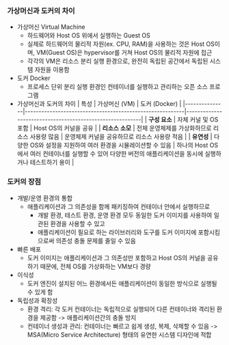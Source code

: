 ### 가상머신과 도커의 차이
- 가상머신 Virtual Machine
    - 하드웨어와 Host OS 위에서 실행하는 Guest OS
    - 실제로 하드웨어의 물리적 자원(ex. CPU, RAM)을 사용하는 것은 Host OS이며, VM(Guest OS)은 hypervisor를 거쳐 Host OS의 물리적 자원에 접근
    - 각각의 VM은 리소스 분리 실행 환경으로, 완전히 독립된 공간에서 독립된 시스템 자원을 이용함
- 도커 Docker
    - 프로세스 단위 분리 실행 환경인 컨테이너를 실행하고 관리하는 오픈 소스 프로그램
- 가상머신과 도커의 차이
    | 특성          | 가상머신 (VM)                                             | 도커 (Docker)                                           |
    |---------------|----------------------------------------------------------|----------------------------------------------------------|
    | **구성 요소** | 자체 커널 및 OS 포함 | Host OS의 커널을 공유 |
    | **리소스 소모** | 전체 운영체제를 가상화하므로 리소스 사용량 많음 | 운영체제 커널을 공유하므로 리소스 사용량 적음 |
    | **유연성**    | 다양한 OS와 설정을 지원하여 여러 환경을 시뮬레이션할 수 있음 | 하나의 Host OS에서 여러 컨테이너를 실행할 수 있어 다양한 버전의 애플리케이션을 동시에 실행하거나 테스트하기 용이 |

    
### 도커의 장점
- 개발/운영 환경의 통합
    - 애플리케이션과 그 의존성을 함께 패키징하여 컨테이너 안에서 실행하므로
        - 개발 환경, 테스트 환경, 운영 환경 모두 동일한 도커 이미지를 사용하여 일관된 환경을 사용할 수 있고
        - 애플리케이션이 필요로 하는 라이브러리와 도구를 도커 이미지에 포함시킴으로써 의존성 충돌 문제를 줄일 수 있음
- 빠른 배포
    - 도커 이미지는 애플리케이션과 그 의존성만 포함하고 Host OS의 커널을 공유하기 때문에, 전체 OS를 가상화하는 VM보다 경량
- 이식성
    - 도커 엔진이 설치된 어느 환경에서든 애플리케이션이 동일한 방식으로 실행될 수 있게 함
- 독립성과 확장성
    - 환경 격리: 각 도커 컨테이너는 독립적으로 실행되어 다른 컨테이너와 격리된 환경을 제공함 -> 애플리케이션간의 충돌 방지
    - 컨테이너 생성과 관리: 컨테이너는 빠르고 쉽게 생성, 복제, 삭제할 수 있음 -> MSA(Micro Service Architecture) 형태의 유연한 시스템 디자인에 적합